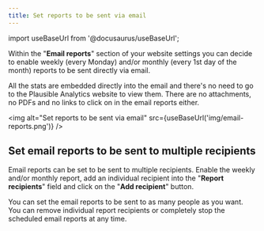 ```yaml
---
title: Set reports to be sent via email
---
```


import useBaseUrl from '@docusaurus/useBaseUrl';

Within the "**Email reports**" section of your website settings you can decide to enable weekly (every Monday) and/or monthly (every 1st day of the month) reports to be sent directly via email. 

All the stats are embedded directly into the email and there's no need to go to the Plausible Analytics website to view them. There are no attachments, no PDFs and no links to click on in the email reports either.

<img alt="Set reports to be sent via email" src={useBaseUrl('img/email-reports.png')} />

## Set email reports to be sent to multiple recipients

Email reports can be set to be sent to multiple recipients. Enable the weekly and/or monthly report, add an individual recipient into the "**Report recipients**" field and click on the "**Add recipient**" button. 

You can set the email reports to be sent to as many people as you want. You can remove individual report recipients or completely stop the scheduled email reports at any time.
